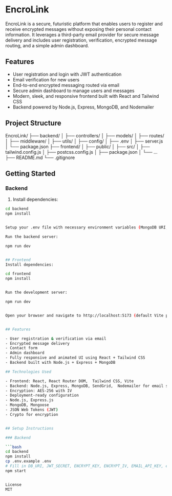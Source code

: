 # EncroLink

EncroLink is a secure, futuristic platform that enables users to register and receive encrypted messages without 
exposing their personal contact information. It leverages a third-party email provider for secure message delivery
and includes user registration, verification, encrypted message routing, and a simple admin dashboard.

## Features

- User registration and login with JWT authentication
- Email verification for new users
- End-to-end encrypted messaging routed via email
- Secure admin dashboard to manage users and messages
- Modern, sleek, and responsive frontend built with React and Tailwind CSS
- Backend powered by Node.js, Express, MongoDB, and Nodemailer

## Project Structure

EncroLink/
├── backend/
│ ├── controllers/
│ ├── models/
│ ├── routes/
│ ├── middleware/
│ ├── utils/
│ ├── config/
│ ├── .env
│ ├── server.js
│ └── package.json
├── frontend/
│ ├── public/
│ ├── src/
│ ├── tailwind.config.js
│ ├── postcss.config.js
│ ├── package.json
│ └── ...
├── README.md
└── .gitignore



## Getting Started

### Backend

1. Install dependencies:

```bash
cd backend
npm install


Setup your .env file with necessary environment variables (MongoDB URI, JWT secret, email provider credentials, encryption keys).

Run the backend server:

npm run dev


## Frontend
Install dependencies:

cd frontend
npm install


Run the development server:

npm run dev


Open your browser and navigate to http://localhost:5173 (default Vite port).


## Features

- User registration & verification via email
- Encrypted message delivery
- Contact form
- Admin dashboard
- Fully responsive and animated UI using React + Tailwind CSS
- Backend built with Node.js + Express + MongoDB

## Technologies Used

- Frontend: React, React Router DOM,  Tailwind CSS, Vite
- Backend: Node.js, Express, MongoDB, SendGrid,  Nodemailer for email service
- Encryption: AES-256 with IV
- Deployment-ready configuration
- Node.js, Express.js
- MongoDB, Mongoose
- JSON Web Tokens (JWT)
- Crypto for encryption


## Setup Instructions

### Backend

```bash
cd backend
npm install
cp .env.example .env
# Fill in DB_URI, JWT_SECRET, ENCRYPT_KEY, ENCRYPT_IV, EMAIL_API_KEY, etc.
npm start


License
MIT

